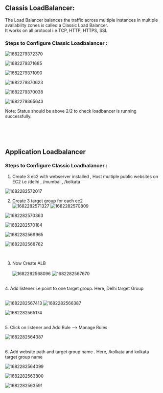 ## Classis LoadBalancer:
The Load Balancer balances the traffic across multiple instances in multiple availability zones is called a Classic Load Balancer. <br>
It works on all protocol i.e TCP, HTTP, HTTPS, SSL

### Steps to Configure Classic Loadbalancer :

![1682279372370](https://user-images.githubusercontent.com/84858868/233862040-9e725f18-dc34-48f0-a18b-6e7c4930944a.JPEG)

![1682279371685](https://user-images.githubusercontent.com/84858868/233862072-9ac8302c-4076-4c5b-a91b-883c680b6d1d.JPEG)

![1682279371090](https://user-images.githubusercontent.com/84858868/233862079-a63462a5-f668-4136-8df2-bf7c78769231.JPEG)

![1682279370623](https://user-images.githubusercontent.com/84858868/233862085-fd8bab5e-8b4a-456a-bfaf-66f33a95ba47.JPEG)

![1682279370038](https://user-images.githubusercontent.com/84858868/233862096-2bbefe9d-b618-44c1-9dbb-98e721334247.JPEG)

![1682279365643](https://user-images.githubusercontent.com/84858868/233862100-ddac9341-21d5-4f3a-9934-15d369fc4ef6.JPEG)

Note: Status should be above 2/2 to check loadbancer is running successfully.

<br> <br> <br>

## Application Loadbalancer

### Steps to Configure Classic Loadbalancer :

1.  Create 3 ec2 with webserver installed , Host multiple public websites  on  EC2  i.e /delhi , /mumbai , /kolkata <br>


![1682282572017](https://user-images.githubusercontent.com/84858868/233865408-56d03eb4-6578-4637-82a9-5896040d46a4.JPEG)

2. Create 3 target group for each ec2  <br>
![1682282571327](https://user-images.githubusercontent.com/84858868/233865412-1e16d9b1-25e4-482a-b0fb-f1302ffc5225.JPEG)
![1682282570809](https://user-images.githubusercontent.com/84858868/233865420-8aa3dad2-8ca0-43c3-948f-f2742462c0c8.JPEG)

![1682282570363](https://user-images.githubusercontent.com/84858868/233865423-b5e15289-5c7d-4861-9d5f-69109d94cd94.JPEG)

![1682282570184](https://user-images.githubusercontent.com/84858868/233865427-58592243-5757-4aeb-be58-f1643268e63a.JPEG)

![1682282569965](https://user-images.githubusercontent.com/84858868/233865430-1d2fb2f4-e849-488c-9fdf-99bacb53db0e.JPEG)

![1682282568762](https://user-images.githubusercontent.com/84858868/233865436-c2dce38f-33e8-4c02-87c4-4b34b7641df9.JPEG)

<br>

3. Now Create ALB  <br> <br>
![1682282568096](https://user-images.githubusercontent.com/84858868/233865438-7c4d770a-d186-48f2-94a8-40bbd722275c.JPEG)
![1682282567670](https://user-images.githubusercontent.com/84858868/233865445-664416d7-295b-42ad-a3f7-af809732d420.JPEG)

<br> 4. Add listener i.e point to one target group. Here, Delhi target Group <br> <br>

![1682282567413](https://user-images.githubusercontent.com/84858868/233865450-63d4d49e-6fe7-4700-9db8-3f04559d9d84.JPEG)
![1682282566387](https://user-images.githubusercontent.com/84858868/233865453-ba648e67-fc9d-400f-9130-8c18704f3af9.JPEG)

![1682282565174](https://user-images.githubusercontent.com/84858868/233865462-f2647e53-aaa9-423c-aa46-016a3cd3a1df.JPEG)

<br> 5. Click on listener and Add Rule --> Manage Rules

![1682282564387](https://user-images.githubusercontent.com/84858868/233865470-d08ebe28-40de-492e-8f4c-5ade2962b96f.JPEG)

<br> 6. Add website path and target group name . Here, /kolkata and kolkata target group name 
<br>

![1682282564099](https://user-images.githubusercontent.com/84858868/233865477-1bec4fd1-1194-4990-8619-ebf11d20e5e6.JPEG)

![1682282563800](https://user-images.githubusercontent.com/84858868/233865481-24ccbff2-432c-47bd-9fa3-636ef3c1a45b.JPEG)

![1682282563591](https://user-images.githubusercontent.com/84858868/233865488-a01431e4-2327-46e8-b92a-b145041763f9.JPEG)
























